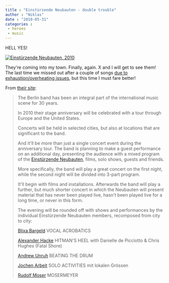 ```yaml
---
title : "Einstürzende Neubauten - double trouble"
author : "Niklas"
date : "2010-05-31"
categories : 
 - heroes
 - music
---
```


HELL YES!

[![](http://neubauten.org/images/news/may_2010/en_tour.jpg "Einstürzende Neubauten, 2010")](http://neubauten.org/images/news/may_2010/en_tour.jpg)

They're coming into my town. Finally, again. X and I will get to see them! The last time we missed out after a couple of songs [due to exhaustion/overheating issues](https://niklasblog.com/?p=1461), but this time I must fare better!

From [their site](http://neubauten.org):

> The Berlin band has been an integral part of the international music scene for 30 years.
> 
> In 2010 their stage anniversary will be celebrated with a tour through Europe and the United States.
> 
> Concerts will be held in selected cities, but also at locations that are significant to the band.
> 
> And it'll be more than just a single concert event during the anniversary tour. The band is planning to make a guest performance on an additional day, presenting the audience with a mixed program of the [Einstürzende Neubauten](http://en.wikipedia.org/wiki/Einst%C3%BCrzende%20Neubauten), films, solo shows, guests and friends.
> 
> More specifically, the band will play a great concert on the first night, while the second night will be divided into 3-part program.
> 
> It'll begin with films and installations. Afterwards the band will play a further, but much shorter concert in which the Neubauten will present material that has never been played live, hasn't been played live for a long time, or never in this form.
> 
> The evening will be rounded off with shows and performances by the individual Einstürzende Neubauten members, recomposed from city to city:
> 
> [Blixa Bargeld](http://en.wikipedia.org/wiki/Blixa%20Bargeld) VOCAL ACROBATICS
> 
> [Alexander Hacke](http://en.wikipedia.org/wiki/Alexander%20Hacke) HITMAN'S HEEL with Danielle de Picciotto & Chris Hughes (Fatal Shore)
> 
> [Andrew Unruh](http://en.wikipedia.org/wiki/N.U.%20Unruh) BEATING THE DRUM
> 
> [Jochen Arbeit](http://en.wikipedia.org/wiki/Jochen%20Arbeit) SOLO ACTIVITIES mit lokalen Grössen
> 
> [Rudolf Moser](http://www.flickr.com/photos/pezisocks/2421931776/) MOSERMEYER

